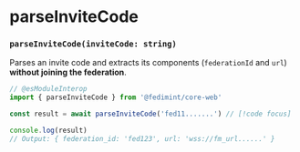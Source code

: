 # parseInviteCode

### `parseInviteCode(inviteCode: string)`

Parses an invite code and extracts its components (`federationId` and `url`) **without joining the federation**.

```ts twoslash
// @esModuleInterop
import { parseInviteCode } from '@fedimint/core-web'

const result = await parseInviteCode('fed11.......') // [!code focus]

console.log(result)
// Output: { federation_id: 'fed123', url: 'wss://fm_url......' }
```
